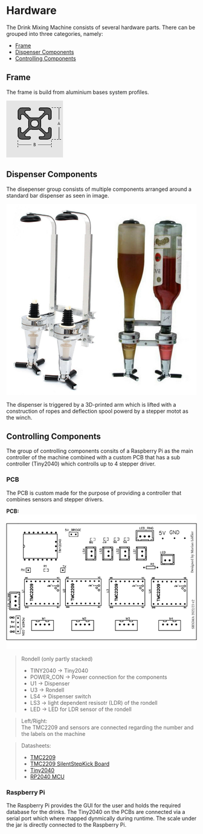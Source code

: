 # Hardware

The Drink Mixing Machine consists of several hardware parts.
There can be grouped into three categories, namely:

- [Frame](#frame)
- [Dispenser Components](#dispenser-components)
- [Controlling Components](#controlling-components)

## Frame

The frame is build from aluminium bases system profiles.

![system profile](images/alu-profile.png)

## Dispenser Components

The disepenser group consists of multiple components arranged around a standard bar dispenser as seen in image.

![dispenser](images/dispenser.jpg)

The dispenser is triggered by a 3D-printed arm which is lifted with a construction of ropes and deflection spool powerd by a stepper motot as the winch.

## Controlling Components

The group of controlling components consits of a Raspberry Pi as the main controller of the machine combined with a custom PCB that has a sub controller (Tiny2040) which controlls up to 4 stepper driver.

### PCB

The PCB is custom made for the purpose of providing a controller that combines sensors and stepper drivers.

**PCB:**
![PCB](images/pcb-layout.png)

> Rondell (only partly stacked)
>
> - TINY2040 -> Tiny2040
> - POWER_CON -> Power connection for the components
> - U1 -> Dispenser
> - U3 -> Rondell
> - LS4 -> Dispenser switch
> - LS3 -> light dependent resisotr (LDR) of the rondell
> - LED -> LED for LDR sensor of the rondell

> Left/Right:  
> The TMC2209 and sensors are connected regarding the number and the labels on the machine

> Datasheets:
>
> - [TMC2209](../datasheets/TMC2209_datasheet_rev1.09.pdf)
> - [TMC2209 SilentStepKick Board](../datasheets/TMC2209_SilentStepStick_Rev110.pdf)
> - [Tiny2040](https://shop.pimoroni.com/products/tiny-2040)
> - [RP2040 MCU](../datasheets/rp2040-datasheet.pdf)

### Raspberry Pi

The Raspberry Pi provides the GUI for the user and holds the required database for the drinks.
The Tiny2040 on the PCBs are connected via a serial port which where mapped dynmically during runtime.
The scale under the jar is directly connected to the Raspberry Pi.

